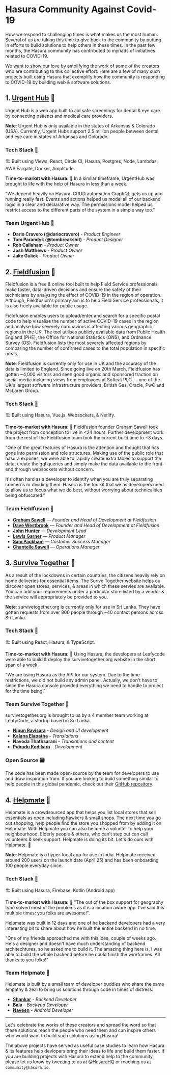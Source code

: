 # Hasura Community Against Covid-19 

How we respond to challenging times is what makes us the most human. Several of us are taking this time to give back to the community by putting in efforts to build solutions to help others in these times. In the past few months, the Hasura community has contributed to myriads of initiatives related to COVID-19. 

We want to show our love by amplifying the work of some of the creators who are contributing to this collective effort. Here are a few of many such projects built using Hasura that exemplify how the community is responding to COVID-19 by building web & software solutions. 

## 1. [Urgent Hub](https://urgent-hub.com/) 🔗

Urgent Hub is a web app built to aid safe screenings for dental & eye care by connecting patients and medical care providers. 

**Note**: Urgent Hub is only available in the states of Arkansas & Colorado (USA). Currently, Urgent Hubs support 2.5 million people between dental and eye care in states of Arkansas and Colorado.

### Tech Stack 🥞

🏗 Built using Views, React, Circle CI, Hasura, Postgres, Node, Lambdas, AWS Fargate, Docker, Amplitude.

**Time-to-market with Hasura:** 🚀
In a similar timeframe, UrgentHub was brought to life with the help of Hasura in less than a week.

"We depend heavily on Hasura. CRUD automation GraphQL gets us up and running really fast. Events and actions helped us model all of our backend logic in a clear and declarative way. The permissions model helped us restrict access to the different parts of the system in a simple way too."

### Team Urgent Hub 💪

* **Dario Cravero (@dariocravero)** - *Product Engineer*
* **Tom Parandyk (@tombreakshit)** - *Product Designer*
* **Rob Callaham** - *Product Owner*
* **Josh Matthews** - *Product Owner*
* **Jake Gulick** - *Product Owner*


## 2. [Fieldfusion](https://corona.fieldfusion.io/) 🔗

Fieldfusion is a free & online tool built to help Field Service professionals make faster, data-driven decisions and ensure the safety of their technicians by analysing the effect of COVID-19 in the region of operation. Although, Fieldfusion's primary aim is to help Field Service professionals, it is also freely available for public usage.

Fieldfusion enables users to upload/enter and search for a specific postal code to help visualise the number of active COVID-19 cases in the region and analyse how severely coronavirus is affecting various geographic regions in the UK. The tool utilises publicly available data from Public Health England (PHE), the Office for National Statistics (ONS), and Ordnance Survey (OS). Fieldfusion lists the most severely affected regions by comparing the number of confirmed cases to the total population in specific areas.

**Note**: Fieldfusion is currently only for use in UK and the accuracy of the data is limited to England. Since going live on 20th March, Fieldfusion has gotten ~4,000 visitors and seen good organic and sponsored traction on social media including views from employees at Softcat PLC — one of the UK's largest software infrastructure providers, British Gas, Oracle, PwC and McLaren Group.

### Tech Stack 🥞

🏗 Built using Hasura, Vue.js, Websockets, & Netlify.

**Time-to-market with Hasura:** 🚀
Fieldfusion founder Graham Sawell took the project from conception to live in <24 hours. Further development work from the rest of the Fieldfusion team took the current build time to ~3 days.

"One of the great features of Hasura is the attention and thought that has gone into permission and role structures. Making use of the public role that hasura exposes, we were able to rapidly create extra tables to support the data, create the gql queries and simply make the data available to the front-end through websockets without concern.

It's often hard as a developer to identify when you are truly separating concerns or dividing them. Hasura is the toolkit that we as developers need to allow us to focus what we do best, without worrying about technicalities being obfuscated."

### Team Fieldfusion 💪

* **[Graham Sawell](https://www.linkedin.com/in/grahamsawell/)** — *Founder and Head of Development at Fieldfusion*
* **[Dave Westbrook](https://www.linkedin.com/in/david-westbrook-60742b3b/)** — *Founder and Head of Development at Fieldfusion*
* **[John Hunter](https://www.linkedin.com/in/john-hunter-1a4b65160/)** — *Development Lead*
* **[Lewis Garner](https://www.linkedin.com/in/lewis-garner-687586143/)** — *Product Manager*
* **[Sam Packham](https://www.linkedin.com/in/samuel-packham-883104195/)** — *Customer Success Manager*
* **[Chantelle Sawell](https://www.linkedin.com/in/chantelle-sawell-435272183/
)** — *Operations Manager*


## 3. [Survive Together](https://survivetogether.org/) 🔗

As a result of the lockdowns in certain countries, the citizens heavily rely on home deliveries for essential items. The Surive Together website helps ou discover open stores, services, & areas in which these servies are available. You can add your requirements under a particular store listed by a vendor & the service will appropriately be provided to you.

**Note**: survivetogether.org is currently only for use in Sri Lanka. They have gotten requests from over 800 people through ~40 contact persons across Sri Lanka. 

### Tech Stack 🥞

🏗 Built using React, Hasura, & TypeScript.

**Time-to-market with Hasura:** 🚀
Using Hasura, the developers at Leafycode were able to build & deploy the survivetogether.org website in the short span of a week.

"We are using Hasura as the API for our system. Due to the time restrictions, we did not build any admin panel. Actually, we don't have to since the Hasura console provided everything we need to handle to project for the time being."

### Team Survive Together 💪

survivetogether.org is brought to us by a 4 member team working at LeafyCode, a startup based in Sri Lanka.

* **[Nipun Ravisara](https://github.com/RavisaraDev)** - *Design and UI development*
* **[Kalana Elapatha](https://github.com/kalanaelapatha)** - *Translations*
* **Navoda Thathsarani** - *Translations and content*
* **[Pubudu Kodikara](https://github.com/thpubs/)** - *Development*

### Open Source 🗃

The code has been made open-source by the team for developers to use and draw inspiration from. If you are looking to build something similar to help people in this global pandemic, check out their [GitHub repository](https://github.com/LeafyCode/survive-together-web).


## 4. [Helpmate](https://play.google.com/store/apps/details?id=storesOpenIn.com) 🔗


Helpmate is a crowdsourced app that helps you list local stores that sell essentials as open including hawkers & small shops. The next time you go out shopping, help people find the store you shopped from by adding it on Helpmate. With Helpmate you can also become a volunter to help your neighbourhood. Elderly people & others, who can’t step out can call volunteers & seek support. Helpmate is doing its bit. Let's do ours with Helpmate. 💜

**Note**: Helpmate is a hyper-local app for use in India. Helpmate received around 200 users on the launch date (April 25) and has been onboarding 100 people everyday since.

### Tech Stack 🥞

🏗 Built using Hasura, Firebase, Kotlin (Android app)

**Time-to-market with Hasura:** 🚀
"The out of the box support for geography type solved most of the problems as it is a location aware app. I've said this multiple times: you folks are awesome!".

Helpmate was built in 12 days and one of he backend developers had a very interesting bit to share about how he built the entire backend in no time.

"One of my friends approached me with this idea, couple of weeks ago. He's a designer and doesn't have much understanding of backend architechtures, so he asked me to build it. The amazing thing here is,  I was able to build the whole backend before he could finish the wireframes. All thanks to you folks!"

### Team Helpmate 💪

Helpmate is built by a small team of developer buddies who share the same empathy & zeal to bring us solutions through code in times of distress.

* **[Shankar](https://twitter.com/i_shankar)** - *Backend Developer*
* **[Bala](https://twitter.com/BalakrishnanPT)** - *Backend Developer*
* **[Naveen](https://twitter.com/NorthJaw)** - *Android Developer*

___________________________________________________________________________________________________________

Let's celebrate the works of these creators and spread the word so that these solutions reach the people who need them and can inspire others who would want to build such solutions using Hasura! 

The above projects have served as useful case studies to learn how Hasura & its features help devlopers bring their ideas to life and build them faster. If you are building projects with Hasura to extend help to the community, please let us know by tweeting to us at @[HasuraHQ](https://twitter.com/HasuraHQ) or reaching us at `community@hasura.io`.
